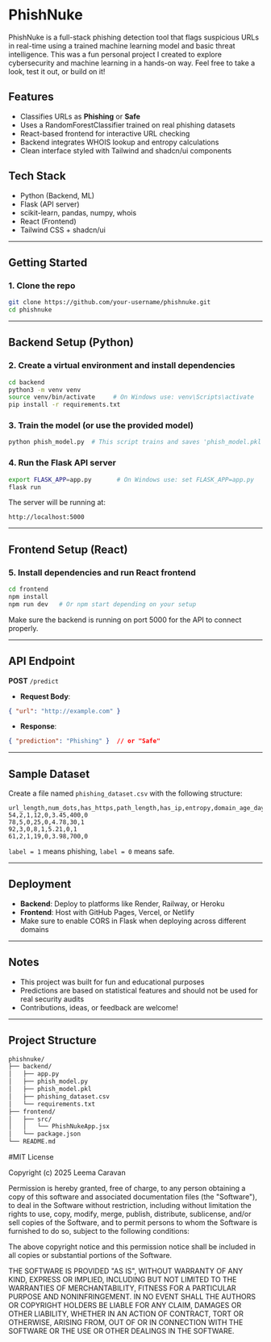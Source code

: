 # PhishNuke

PhishNuke is a full-stack phishing detection tool that flags suspicious URLs in real-time using a trained machine learning model and basic threat intelligence. This was a fun personal project I created to explore cybersecurity and machine learning in a hands-on way. Feel free to take a look, test it out, or build on it!

## Features

- Classifies URLs as **Phishing** or **Safe**
- Uses a RandomForestClassifier trained on real phishing datasets
- React-based frontend for interactive URL checking
- Backend integrates WHOIS lookup and entropy calculations
- Clean interface styled with Tailwind and shadcn/ui components

## Tech Stack

- Python (Backend, ML)
- Flask (API server)
- scikit-learn, pandas, numpy, whois
- React (Frontend)
- Tailwind CSS + shadcn/ui

---

## Getting Started

### 1. Clone the repo

```bash
git clone https://github.com/your-username/phishnuke.git
cd phishnuke
```

---

## Backend Setup (Python)

### 2. Create a virtual environment and install dependencies

```bash
cd backend
python3 -m venv venv
source venv/bin/activate     # On Windows use: venv\Scripts\activate
pip install -r requirements.txt
```

### 3. Train the model (or use the provided model)

```bash
python phish_model.py  # This script trains and saves 'phish_model.pkl'
```

### 4. Run the Flask API server

```bash
export FLASK_APP=app.py       # On Windows use: set FLASK_APP=app.py
flask run
```

The server will be running at:
```
http://localhost:5000
```

---

## Frontend Setup (React)

### 5. Install dependencies and run React frontend

```bash
cd frontend
npm install
npm run dev   # Or npm start depending on your setup
```

Make sure the backend is running on port 5000 for the API to connect properly.

---

## API Endpoint

**POST** `/predict`

- **Request Body**:

```json
{ "url": "http://example.com" }
```

- **Response**:

```json
{ "prediction": "Phishing" }  // or "Safe"
```

---

## Sample Dataset

Create a file named `phishing_dataset.csv` with the following structure:

```csv
url_length,num_dots,has_https,path_length,has_ip,entropy,domain_age_days,label
54,2,1,12,0,3.45,400,0
78,5,0,25,0,4.78,30,1
92,3,0,8,1,5.21,0,1
61,2,1,19,0,3.98,700,0
```

`label = 1` means phishing, `label = 0` means safe.

---

## Deployment

- **Backend**: Deploy to platforms like Render, Railway, or Heroku
- **Frontend**: Host with GitHub Pages, Vercel, or Netlify
- Make sure to enable CORS in Flask when deploying across different domains

---

## Notes

- This project was built for fun and educational purposes
- Predictions are based on statistical features and should not be used for real security audits
- Contributions, ideas, or feedback are welcome!

---

## Project Structure

```bash
phishnuke/
├── backend/
│   ├── app.py
│   ├── phish_model.py
│   ├── phish_model.pkl
│   ├── phishing_dataset.csv
│   └── requirements.txt
├── frontend/
│   ├── src/
│   │   └── PhishNukeApp.jsx
│   └── package.json
└── README.md
```

#MIT License

Copyright (c) 2025 Leema Caravan

Permission is hereby granted, free of charge, to any person obtaining a copy
of this software and associated documentation files (the "Software"), to deal
in the Software without restriction, including without limitation the rights 
to use, copy, modify, merge, publish, distribute, sublicense, and/or sell 
copies of the Software, and to permit persons to whom the Software is 
furnished to do so, subject to the following conditions:

The above copyright notice and this permission notice shall be included in 
all copies or substantial portions of the Software.

THE SOFTWARE IS PROVIDED "AS IS", WITHOUT WARRANTY OF ANY KIND, EXPRESS OR 
IMPLIED, INCLUDING BUT NOT LIMITED TO THE WARRANTIES OF MERCHANTABILITY, 
FITNESS FOR A PARTICULAR PURPOSE AND NONINFRINGEMENT. IN NO EVENT SHALL THE 
AUTHORS OR COPYRIGHT HOLDERS BE LIABLE FOR ANY CLAIM, DAMAGES OR OTHER 
LIABILITY, WHETHER IN AN ACTION OF CONTRACT, TORT OR OTHERWISE, ARISING FROM, 
OUT OF OR IN CONNECTION WITH THE SOFTWARE OR THE USE OR OTHER DEALINGS IN 
THE SOFTWARE.
